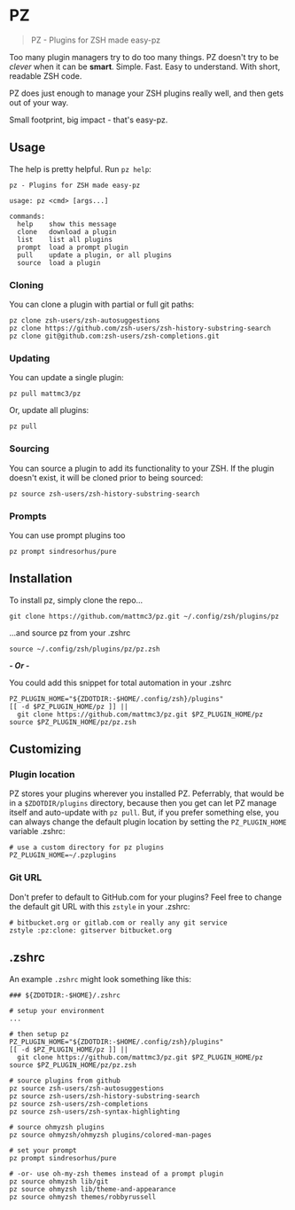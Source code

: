 # PZ

> PZ - Plugins for ZSH made easy-pz

Too many plugin managers try to do too many things.
PZ doesn't try to be _clever_ when it can be **smart**.
Simple. Fast. Easy to understand. With short, readable ZSH code.

PZ does just enough to manage your ZSH plugins really well, and then gets out of your way.

Small footprint, big impact - that's easy-pz.

## Usage

The help is pretty helpful. Run `pz help`:

```text
pz - Plugins for ZSH made easy-pz

usage: pz <cmd> [args...]

commands:
  help    show this message
  clone   download a plugin
  list    list all plugins
  prompt  load a prompt plugin
  pull    update a plugin, or all plugins
  source  load a plugin
```

### Cloning

You can clone a plugin with partial or full git paths:

```shell
pz clone zsh-users/zsh-autosuggestions
pz clone https://github.com/zsh-users/zsh-history-substring-search
pz clone git@github.com:zsh-users/zsh-completions.git
```

### Updating

You can update a single plugin:

```shell
pz pull mattmc3/pz
```

Or, update all plugins:

```shell
pz pull
```

### Sourcing

You can source a plugin to add its functionality to your ZSH.
If the plugin doesn't exist, it will be cloned prior to being sourced:

```shell
pz source zsh-users/zsh-history-substring-search
```

### Prompts

You can use prompt plugins too

```shell
pz prompt sindresorhus/pure
```

## Installation

To install pz, simply clone the repo...

```shell
git clone https://github.com/mattmc3/pz.git ~/.config/zsh/plugins/pz
```

...and source pz from your .zshrc

```shell
source ~/.config/zsh/plugins/pz/pz.zsh
```

***- Or -***

You could add this snippet for total automation in your .zshrc

```shell
PZ_PLUGIN_HOME="${ZDOTDIR:-$HOME/.config/zsh}/plugins"
[[ -d $PZ_PLUGIN_HOME/pz ]] ||
  git clone https://github.com/mattmc3/pz.git $PZ_PLUGIN_HOME/pz
source $PZ_PLUGIN_HOME/pz/pz.zsh
```

## Customizing

### Plugin location

PZ stores your plugins wherever you installed PZ.
Peferrably, that would be in a `$ZDOTDIR/plugins` directory, because then you get can let PZ manage itself and auto-update with `pz pull`.
But, if you prefer something else, you can always change the default plugin location by setting the `PZ_PLUGIN_HOME` variable .zshrc:

```shell
# use a custom directory for pz plugins
PZ_PLUGIN_HOME=~/.pzplugins
```

### Git URL

Don't prefer to default to GitHub.com for your plugins? Feel free to change the default git URL with this `zstyle` in your .zshrc:

```shell
# bitbucket.org or gitlab.com or really any git service
zstyle :pz:clone: gitserver bitbucket.org
```

## .zshrc

An example `.zshrc` might look something like this:

```shell
### ${ZDOTDIR:-$HOME}/.zshrc

# setup your environment
...

# then setup pz
PZ_PLUGIN_HOME="${ZDOTDIR:-$HOME/.config/zsh}/plugins"
[[ -d $PZ_PLUGIN_HOME/pz ]] ||
  git clone https://github.com/mattmc3/pz.git $PZ_PLUGIN_HOME/pz
source $PZ_PLUGIN_HOME/pz/pz.zsh

# source plugins from github
pz source zsh-users/zsh-autosuggestions
pz source zsh-users/zsh-history-substring-search
pz source zsh-users/zsh-completions
pz source zsh-users/zsh-syntax-highlighting

# source ohmyzsh plugins
pz source ohmyzsh/ohmyzsh plugins/colored-man-pages

# set your prompt
pz prompt sindresorhus/pure

# -or- use oh-my-zsh themes instead of a prompt plugin
pz source ohmyzsh lib/git
pz source ohmyzsh lib/theme-and-appearance
pz source ohmyzsh themes/robbyrussell
```
